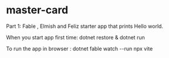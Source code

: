 # master-card

Part 1: Fable , Elmish and Feliz starter app that prints Hello world. 

When you start app first time: dotnet restore & dotnet run 

To run the app in browser : dotnet fable watch --run npx vite

